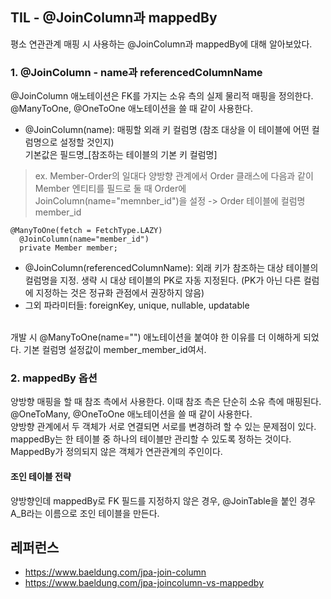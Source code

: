 ## TIL - @JoinColumn과 mappedBy
평소 연관관계 매핑 시 사용하는 @JoinColumn과 mappedBy에 대해 알아보았다.

### 1. @JoinColumn - name과 referencedColumnName
@JoinColumn 애노테이션은 FK를 가지는 소유 측의 실제 물리적 매핑을 정의한다. @ManyToOne, @OneToOne 애노테이션을 쓸 때 같이 사용한다.
- @JoinColumn(name): 매핑할 외래 키 컬럼명 (참조 대상을 이 테이블에 어떤 컬럼명으로 설정할 것인지) <br>
  기본값은 필드명_\[참조하는 테이블의 기본 키 컬럼명]
> ex. Member-Order의 일대다 양방향 관계에서 Order 클래스에 다음과 같이 Member 엔티티를 필드로 둘 때
  Order에 JoinColumn(name="memnber_id")을 설정 -> Order 테이블에 컬럼명 member_id
  ```
  @ManyToOne(fetch = FetchType.LAZY)
    @JoinColumn(name="member_id")
    private Member member;
  ```
- @JoinColumn(referencedColumnName): 외래 키가 참조하는 대상 테이블의 컬럼명을 지정. 생략 시 대상 테이블의 PK로 자동 지정된다. (PK가 아닌 다른 컬럼에 지정하는 것은 정규화 관점에서 권장하지 않음)
- 그외 파라미터들: foreignKey, unique, nullable, updatable
<br>
개발 시 @ManyToOne(name="") 애노테이션을 붙여야 한 이유를 더 이해하게 되었다. 기본 컬럼명 설정값이 member_member_id여서.

### 2. mappedBy 옵션
양방향 매핑을 할 때 참조 측에서 사용한다. 이때 참조 측은 단순히 소유 측에 매핑된다. @OneToMany, @OneToOne 애노테이션을 쓸 때 같이 사용한다. <br>
양방향 관계에서 두 객체가 서로 연결되면 서로를 변경하려 할 수 있는 문제점이 있다. <br>
mappedBy는 한 테이블 중 하나의 테이블만 관리할 수 있도록 정하는 것이다. MappedBy가 정의되지 않은 객체가 연관관계의 주인이다.

#### 조인 테이블 전략
양방향인데 mappedBy로 FK 필드를 지정하지 않은 경우, @JoinTable을 붙인 경우 A_B라는 이름으로 조인 테이블을 만든다.

## 레퍼런스
- https://www.baeldung.com/jpa-join-column
- https://www.baeldung.com/jpa-joincolumn-vs-mappedby
